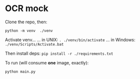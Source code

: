 # OCR mock

Clone the repo, then:

`
python -m venv  ./venv
`

Activate venv...
... in UNIX:
`
. ./venv/bin/activate
`
... in Windows:
`
./venv/Scripts/Activate.bat
`

Then install deps:
`
pip install -r ./requirements.txt
`

To run (will consume **one** image, exactly):

`
python main.py
`